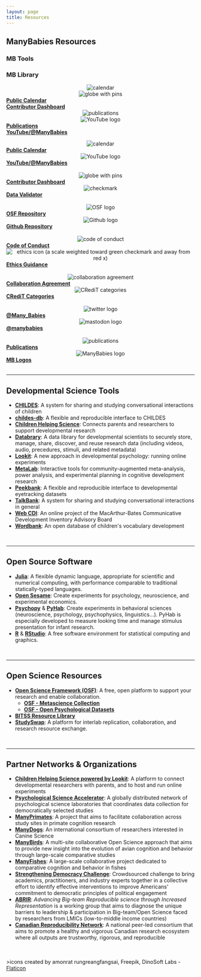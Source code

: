 ```yaml
---
layout: page
title: Resources
---
```



## ManyBabies Resources

<section>
  <div class="container">
    <div class="row" align="left">
      <div class="col-sm-6">
        <h3>MB Tools</h3>
      </div>
      <div class="col-sm-6">
        <h3>MB Library</h3>
      </div>
    </div>
    <div class="row" align="center">
      <div class="col-sm-1 col-xs-6" align="center">
        <img src="/assets/img/calendar.png" alt="calendar"> <br>
        <img src="/assets/img/pin.png" alt="globe with pins">
      </div>
      <div class="col-sm-5 col-xs-6" align="left">
        <a href="{{site.baseurl}}/calendar/"><b>Public Calendar</b></a> <br>
        <a href="https://manybabies.shinyapps.io/shiny_mb_map/" target="_blank"><b>Contributor Dashboard</b></a>
      </div>
      <div class="col-sm-1 col-xs-6" align="center">
        <img src="/assets/img/publications.png" alt="publications"> <br>
        <img src="/assets/img/youtube.png" alt="YouTube logo">
      </div>
      <div class="col-sm-5 col-xs-6" align="left">
        <a href="{{site.baseurl}}/publications/"><b>Publications</b></a><br>
        <a href="https://www.youtube.com/@manybabies" target="_blank"><b>YouTube/@ManyBabies</b></a>
      </div>
    </div>
  </div>
</section>



<section>
  <div class="container">
    <div class="row" align="left">
      <div class="col-sm-12">
        <p> </p>
      </div>
    </div>
    <div class="row" align="center">
      <div class="col-sm-1 col-xs-6" align="center">
        <img src="/assets/img/calendar.png" alt="calendar"> <br>
      </div>
      <div class="col-sm-5 col-xs-6" align="left">
        <a href="{{site.baseurl}}/calendar/"><b>Public Calendar</b></a>
      </div>
      <div class="col-sm-1 col-xs-6" align="center">
        <img src="/assets/img/youtube.png" alt="YouTube logo"> 
      </div>
      <div class="col-sm-5 col-xs-6" align="left">
        <a href="https://www.youtube.com/@manybabies" target="_blank"><b>YouTube/@ManyBabies</b></a>
      </div>
    </div>
    <br>
    <div class="row" align="center">
      <div class="col-sm-1 col-xs-6" align="center">
        <img src="/assets/img/pin.png" alt="globe with pins"> 
      </div>
      <div class="col-sm-5 col-xs-6" align="left">
        <a href="https://manybabies.shinyapps.io/shiny_mb_map/" target="_blank"><b>Contributor Dashboard</b></a>
      </div>
      <div class="col-sm-1 col-xs-6" align="center">
        <img src="/assets/img/validate.png" alt="checkmark"> 
      </div>
      <div class="col-sm-5 col-xs-6" align="left">
        <a href="{{site.baseurl}}/validator/"><b>Data Validator</b></a>
      </div>
    </div>
    <br>
    <div class="row" align="center">
      <div class="col-sm-1 col-xs-6" align="center">
        <img src="/assets/img/OSF.png" alt="OSF logo"> 
      </div>
      <div class="col-sm-5 col-xs-6" align="left">
        <a href="https://osf.io/rpw6d/" target="_blank"><b>OSF Repository</b></a>
      </div>
      <div class="col-sm-1 col-xs-6" align="center">
        <img src="/assets/img/github.png" alt="Github logo"> 
      </div>
      <div class="col-sm-5 col-xs-6" align="left">
        <a href="https://github.com/manybabies" target="_blank"><b>Github Repository</b></a>
      </div>
    </div>
    <br>
    <div class="row" align="center">
      <div class="col-sm-1 col-xs-6" align="center">
        <img src="/assets/img/code.png" alt="code of conduct"> 
      </div>
      <div class="col-sm-5 col-xs-6" align="left">
        <a href="{{site.baseurl}}/codeofconduct/"><b>Code of Conduct</b></a>
      </div>
      <div class="col-sm-1 col-xs-6" align="center">
        <img src="/assets/img/ethics_freepik.png" alt="ethics icon (a scale weighted toward green checkmark and away from red x)"> 
      </div>
      <div class="col-sm-5 col-xs-6" align="left">
        <a href="https://drive.google.com/file/d/1QSaPAgf5Y0jmli6BC0fGMS_PMniAvyd-/view?usp=share_link" target="_blank"><b>Ethics Guidance</b></a>
      </div>
    </div>
    <br>
    <div class="row" align="center">
      <div class="col-sm-1 col-xs-6" align="center">
        <img src="/assets/img/teamwork_freepik.png" alt="collaboration agreement"> 
      </div>
      <div class="col-sm-5 col-xs-6" align="left">
        <a href="https://drive.google.com/file/d/1iEF93crL8iEMAo0HVnEYHZDcwO7ZtxxJ/view?usp=share_link" target="_blank"><b>Collaboration Agreement</b></a>
      </div>
      <div class="col-sm-1 col-xs-6" align="center">
        <img src="/assets/img/credit-icon.png" alt="CRediT categories"> 
      </div>
      <div class="col-sm-5 col-xs-6" align="left">
        <a href="https://drive.google.com/file/d/1aoFctk4pDujOg8UV7LLuWA3o42uO718Z/view?usp=share_link" target="_blank"><b>CRediT Categories</b></a>
      </div>
    </div>
    <br>
    <div class="row" align="center">
      <div class="col-sm-1 col-xs-6" align="center">
        <img src="/assets/img/twitter.png" alt="twitter logo"> 
      </div>
      <div class="col-sm-5 col-xs-6" align="left">
        <a href="https://twitter.com/Many_Babies" target="_blank"><b>@Many_Babies</b></a>
      </div>
      <div class="col-sm-1 col-xs-6" align="center">
        <img src="/assets/img/mastodon.png" alt="mastodon logo"> 
      </div>
      <div class="col-sm-5 col-xs-6" align="left">
        <a href="https://nerdculture.de/@manybabies" target="_blank"><b>@manybabies</b></a>
      </div>
    </div>
    <br>
    <div class="row" align="center">
      <div class="col-sm-1 col-xs-6" align="center">
        <img src="/assets/img/publications.png" alt="publications"> 
      </div>
      <div class="col-sm-5 col-xs-6" align="left">
        <a href="{{site.baseurl}}/publications/"><b>Publications</b></a>
      </div><div class="col-sm-1 col-xs-6" align="center">
        <img src="/assets/img/avatar-icon-2022.png" alt="ManyBabies logo"> 
      </div>
      <div class="col-sm-5 col-xs-6" align="left">
        <a href="https://drive.google.com/drive/folders/1RpcEVJw46S9sQ5QLl5vqExkAhvPg8rbp?usp=sharing" target="_blank"><b>MB Logos</b></a>
      </div>
    </div>
    <div class="row" align="center">
      <div class="col-sm-12 col-xs-6" align="center">
      </div>
    </div>
    <br>
  </div>
</section>



***

## Developmental Science Tools
* [**CHILDES**](https://childes.talkbank.org/): A system for sharing and studying conversational interactions of children
* [**childes-db**](https://langcog.github.io/childes-db-website/): A flexible and reproducible interface to CHILDES
* [**Children Helping Science**](https://childrenhelpingscience.com/): Connects parents and researchers to support developmental research
* [**Databrary**](https://nyu.databrary.org/): A data library for developmental scientists to securely store, manage, share, discover, and reuse research data (including videos, audio, precedures, stimuli, and related metadata)
* [**Lookit**](https://lookit.mit.edu/): A new approach in developmental psychology: running online experiments
* [**MetaLab**](http://metalab.stanford.edu): Interactive tools for community-augmented meta-analysis, power analysis, and experimental planning in cognitive development research
* [**Peekbank**](https://peekbank.stanford.edu/): A flexible and reproducible interface to developmental eyetracking datasets
* [**TalkBank**](https://talkbank.org/): A system for sharing and studying conversational interactions in general
* [**Web CDI**](https://webcdi.stanford.edu/): An online project of the MacArthur-Bates Communicative Development Inventory Advisory Board
* [**Wordbank**](http://wordbank.stanford.edu/): An open database of children's vocabulary development

<br>

***

## Open Source Software
* [**Julia**](http://julialang.org/): A flexible dynamic language, appropriate for scientific and numerical computing, with performance comparable to traditional statically-typed languages.
* [**Open Sesame**](https://osdoc.cogsci.nl/): Create experiments for psychology, neuroscience, and experimental economics.
* [**Psychopy**](https://www.psychopy.org/) & [**PyHab**](https://github.com/jfkominsky/PyHab/): Create experiments in behavioral sciences (neuroscience, psychology, psychophysics, linguistics...). PyHab is especially developed to measure looking time and manage stimulus presentation for infant research.
* [**R**](https://www.r-project.org/) & [**RStudio**](https://rstudio.com/): A free software environment for statistical computing and graphics.

<br>

***

## Open Science Resources
* [**Open Science Framework (OSF)**](https://osf.io/): A free, open platform to support your research and enable collaboration.
  * [**OSF - Metascience Collection**](https://osf.io/collections/metascience/discover)
  * [**OSF - Open Psychological Datasets**](https://osf.io/th8ew/)
* [**BITSS Resource Library**](https://www.bitss.org/resource-library/)
* [**StudySwap**](https://osf.io/meetings/StudySwap/): A platform for interlab replication, collaboration, and research resource exchange.

<br>

***

## Partner Networks & Organizations
* [**Children Helping Science powered by Lookit**](https://lookit.mit.edu/): A platform to connect developmental researchers with parents, and to host and run online experiments
* [**Psychological Science Accelerator**](https://psysciacc.org/): A globally distributed network of psychological science laboratories that coordinates data collection for democratically selected studies
* [**ManyPrimates**](https://manyprimates.github.io/): A project that aims to facilitate collaboration across study sites in primate cognition research
* [**ManyDogs**](https://manydogsproject.github.io/): An international consortium of researchers interested in Canine Science
* [**ManyBirds**](http://themanybirds.com/): A multi-site collaborative Open Science approach that aims to provide new insight into the evolution of avian cognition and behavior through large-scale comparative studies
* [**ManyFishes**](https://twitter.com/TheManyFishes): A large-scale collaborative project dedicated to comparative cognition and behavior in fishes
* [**Strengthening Democracy Challenge**](https://www.strengtheningdemocracychallenge.org/): Crowdsourced challenge to bring academics, practitioners, and industry experts together in a collective effort to identify effective interventions to improve Americans' commitment to democratic principles of political engagement
* [**ABRIR**](https://abrirpsy.org/): *Advancing Big-team Reproducible science through Increased Representation* is a working group that aims to diagnose the unique barriers to leadership & participation in Big-team/Open Science faced by researchers from LMICs (low-to-middle income countries)
* [**Canadian Reproducibility Network**](https://carn-recar.ca/): A national peer-led consortium that aims to promote a healthy and vigorous Canadian research ecosystem where all outputs are trustworthy, rigorous, and reproducible



<br>
<br>
>icons created by amonrat rungreangfangsai, Freepik, DinoSoft Labs - <a href="https://www.flaticon.com" title="Flaticon icons">Flaticon</a>
